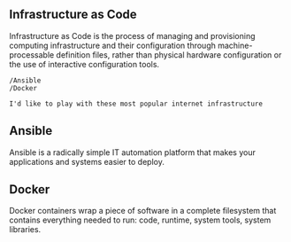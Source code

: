 ## Infrastructure as Code
Infrastructure as Code is the process of managing and provisioning computing infrastructure and their configuration through machine-processable definition files, rather than physical hardware configuration or the use of interactive configuration tools.

```
/Ansible 
/Docker

I'd like to play with these most popular internet infrastructure
```

## Ansible
Ansible is a radically simple IT automation platform that makes your applications and systems easier to deploy. 

## Docker
Docker containers wrap a piece of software in a complete filesystem that contains everything needed to run: code, runtime, system tools, system libraries.

